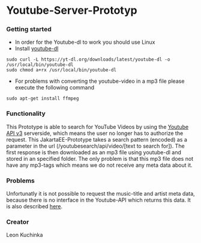 # Youtube-Server-Prototyp

### Getting started
- In order for the Youtube-dl to work you should use Linux
- Install [youtube-dl](https://rg3.github.io/youtube-dl/)
```
sudo curl -L https://yt-dl.org/downloads/latest/youtube-dl -o /usr/local/bin/youtube-dl
sudo chmod a+rx /usr/local/bin/youtube-dl
```
- For problems with converting the youtube-video in a mp3 file please execute the following command
```
sudo apt-get install ffmpeg
```
### Functionality
This Prototype is able to search for YouTube Videos by using the [Youtube API v3](https://developers.google.com/youtube/v3/docs/search/list)
serverside, which means the user no longer has to authorize the request. This JakartaEE-Prototype takes a search pattern (encoded) as a parameter
in the url (/youtubesearch/api/video/[text to search for]). The first response is then downloaded as an mp3 file using youtube-dl and stored
in an specified folder. The only problem is that this mp3 file does not have any mp3-tags which means we do not receive any meta data about it.

### Problems
Unfortunatly it is not possible to request the music-title and artist meta data, because there is no interface in the Youtube-API which returns this data. It is also described [here](https://stackoverflow.com/questions/12448523/get-the-artist-and-song-title-from-youtube-video-by-api).

### Creator
Leon Kuchinka
